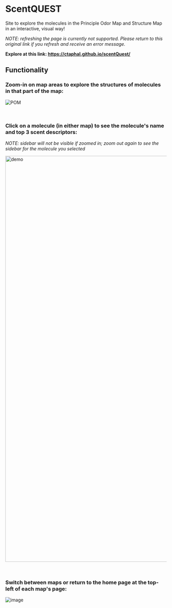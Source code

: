# ScentQUEST
Site to explore the molecules in the Principle Odor Map and Structure Map in an interactive, visual way!

*NOTE: refreshing the page is currently not supported. Please return to this original link if you refresh and receive an error message.*

**Explore at this link: https://ctaphal.github.io/scentQuest/**

## Functionality
### Zoom-in on map areas to explore the structures of molecules in that part of the map:

![POM](https://github.com/ctaphal/scentQuest/assets/67525176/05436443-1f51-43b2-af71-33a97baefa07)

&nbsp;&nbsp;

### Click on a molecule (in either map) to see the molecule's name and top 3 scent descriptors:

*NOTE: sidebar will not be visible if zoomed in; zoom out again to see the sidebar for the molecule you selected*

<img width="1265" alt="demo" src="https://github.com/ctaphal/scentQuest/assets/67525176/77300d52-cc36-454a-8990-00656f72bed6">

&nbsp;&nbsp;

### Switch between maps or return to the home page at the top-left of each map's page: 

![image](https://github.com/ctaphal/scentQuest/assets/67525176/eab893d2-6dfb-46d9-93ab-8bab000bdfa6)

